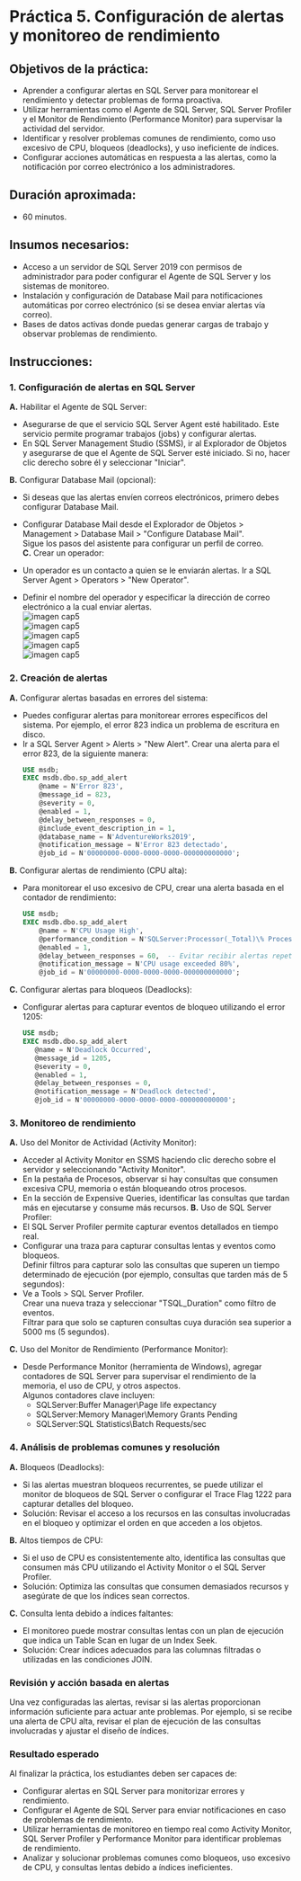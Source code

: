 # Práctica 5. Configuración de alertas y monitoreo de rendimiento 

## Objetivos de la práctica:
- Aprender a configurar alertas en SQL Server para monitorear el rendimiento y detectar problemas de forma proactiva.
- Utilizar herramientas como el Agente de SQL Server, SQL Server Profiler y el Monitor de Rendimiento (Performance Monitor) para supervisar la actividad del servidor.
- Identificar y resolver problemas comunes de rendimiento, como uso excesivo de CPU, bloqueos (deadlocks), y uso ineficiente de índices.
- Configurar acciones automáticas en respuesta a las alertas, como la notificación por correo electrónico a los administradores.
 
## Duración aproximada:
- 60 minutos.


## Insumos necesarios:
- Acceso a un servidor de SQL Server 2019 con permisos de administrador para poder configurar el Agente de SQL Server y los sistemas de monitoreo.
- Instalación y configuración de Database Mail para notificaciones automáticas por correo electrónico (si se desea enviar alertas vía correo).
- Bases de datos activas donde puedas generar cargas de trabajo y observar problemas de rendimiento.

## Instrucciones:
### 1. **Configuración de alertas en SQL Server** <br>

**A.** Habilitar el Agente de SQL Server:
- Asegurarse de que el servicio SQL Server Agent esté habilitado. Este servicio permite programar trabajos (jobs) y configurar alertas.<br>
- En SQL Server Management Studio (SSMS), ir al Explorador de Objetos y asegurarse de que el Agente de SQL Server esté iniciado. Si no, hacer clic derecho sobre él y seleccionar "Iniciar".<br>

**B.** Configurar Database Mail (opcional): 
- Si deseas que las alertas envíen correos electrónicos, primero debes configurar Database Mail.<br>
- Configurar Database Mail desde el Explorador de Objetos > Management > Database Mail > "Configure Database Mail".<br>
 Sigue los pasos del asistente para configurar un perfil de correo.<br>
**C.** Crear un operador:<br>

- Un operador es un contacto a quien se le enviarán alertas. Ir a SQL Server Agent > Operators > "New Operator".<br>
- Definir el nombre del operador y especificar la dirección de correo electrónico a la cual enviar alertas.<br>
    ![imagen cap5](../images/Capitulo%205/img1.PNG)<br>
    ![imagen cap5](../images/Capitulo%205/img2.PNG)<br>
    ![imagen cap5](../images/Capitulo%205/img3.PNG)<br>
    ![imagen cap5](../images/Capitulo%205/img4.PNG)<br>
    ![imagen cap5](../images/Capitulo%205/img5.PNG)<br>

### 2. **Creación de alertas**<br>
**A.** Configurar alertas basadas en errores del sistema:<br>
- Puedes configurar alertas para monitorear errores específicos del sistema. Por ejemplo, el error 823 indica un problema de escritura en disco.<br>
- Ir a SQL Server Agent > Alerts > "New Alert". Crear una alerta para el error 823, de la siguiente manera:<br>
    ```sql
    USE msdb;
    EXEC msdb.dbo.sp_add_alert
        @name = N'Error 823',
        @message_id = 823,
        @severity = 0,
        @enabled = 1,
        @delay_between_responses = 0,
        @include_event_description_in = 1,
        @database_name = N'AdventureWorks2019',
        @notification_message = N'Error 823 detectado',
        @job_id = N'00000000-0000-0000-0000-000000000000';
    ```
**B.** Configurar alertas de rendimiento (CPU alta):<br>
- Para monitorear el uso excesivo de CPU, crear una alerta basada en el contador de rendimiento:<br>
    ```sql
    USE msdb;
    EXEC msdb.dbo.sp_add_alert
        @name = N'CPU Usage High',
        @performance_condition = N'SQLServer:Processor(_Total)\% Processor Time > 80',
        @enabled = 1,
        @delay_between_responses = 60,  -- Evitar recibir alertas repetitivas en un corto periodo
        @notification_message = N'CPU usage exceeded 80%',
        @job_id = N'00000000-0000-0000-0000-000000000000';
    ```
**C.** Configurar alertas para bloqueos (Deadlocks):<br>
- Configurar alertas para capturar eventos de bloqueo utilizando el error 1205:
     ```sql
    USE msdb;
    EXEC msdb.dbo.sp_add_alert
        @name = N'Deadlock Occurred',
        @message_id = 1205,
        @severity = 0,
        @enabled = 1,
        @delay_between_responses = 0,
        @notification_message = N'Deadlock detected',
        @job_id = N'00000000-0000-0000-0000-000000000000';
    ```
### 3.  **Monitoreo de rendimiento**

**A.** Uso del Monitor de Actividad (Activity Monitor):<br>
- Acceder al Activity Monitor en SSMS haciendo clic derecho sobre el servidor y seleccionando "Activity Monitor".<br>
 - En la pestaña de Procesos, observar si hay consultas que consumen excesiva CPU, memoria o están bloqueando otros procesos.<br>
- En la sección de Expensive Queries, identificar las consultas que tardan más en ejecutarse y consume más recursos.
**B.** Uso de SQL Server Profiler:<br>
- El SQL Server Profiler permite capturar eventos detallados en tiempo real.
- Configurar una traza para capturar consultas lentas y eventos como bloqueos.<br> Definir filtros para capturar solo las consultas que superen un tiempo determinado de ejecución (por ejemplo, consultas que tarden más de 5 segundos):<br>
- Ve a Tools > SQL Server Profiler.<br>
Crear una nueva traza y seleccionar "TSQL_Duration" como filtro de eventos.<br>
Filtrar para que solo se capturen consultas cuya duración sea superior a 5000 ms (5 segundos).

**C.** Uso del Monitor de Rendimiento (Performance Monitor):<br>
 - Desde Performance Monitor (herramienta de Windows), agregar contadores de SQL Server para supervisar el rendimiento de la memoria, el uso de CPU, y otros aspectos. <br>Algunos contadores clave incluyen:<br>
     - SQLServer:Buffer Manager\Page life expectancy<br>
     - SQLServer:Memory Manager\Memory Grants Pending<br>
    - SQLServer:SQL Statistics\Batch Requests/sec<br>
###  4. **Análisis de problemas comunes y resolución**

**A.** Bloqueos (Deadlocks):<br>
- Si las alertas muestran bloqueos recurrentes, se puede utilizar el monitor de bloqueos de SQL Server o configurar el Trace Flag 1222 para capturar detalles del bloqueo.
- Solución: Revisar el acceso a los recursos en las consultas involucradas en el bloqueo y optimizar el orden en que acceden a los objetos.<br>

**B.** Altos tiempos de CPU:
- Si el uso de CPU es consistentemente alto, identifica las consultas que consumen más CPU utilizando el Activity Monitor o el SQL Server Profiler.
- Solución: Optimiza las consultas que consumen demasiados recursos y asegúrate de que los índices sean correctos.<br>

**C.** Consulta lenta debido a índices faltantes:
- El monitoreo puede mostrar consultas lentas con un plan de ejecución que indica un Table Scan en lugar de un Index Seek.
- Solución: Crear índices adecuados para las columnas filtradas o utilizadas en las condiciones JOIN.

### Revisión y acción basada en alertas
Una vez configuradas las alertas, revisar si las alertas proporcionan información suficiente para actuar ante problemas. Por ejemplo, si se recibe una alerta de CPU alta, revisar el plan de ejecución de las consultas involucradas y ajustar el diseño de índices.

### Resultado esperado
Al finalizar la práctica, los estudiantes deben ser capaces de:
- Configurar alertas en SQL Server para monitorizar errores y rendimiento.
- Configurar el Agente de SQL Server para enviar notificaciones en caso de problemas de rendimiento.
- Utilizar herramientas de monitoreo en tiempo real como Activity Monitor, SQL Server Profiler y Performance Monitor para identificar problemas de rendimiento.
- Analizar y solucionar problemas comunes como bloqueos, uso excesivo de CPU, y consultas lentas debido a índices ineficientes.
